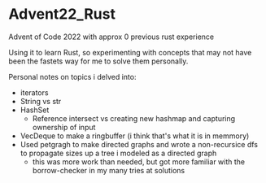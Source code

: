 # Advent22_Rust
Advent of Code 2022 with approx 0 previous rust experience

Using it to learn Rust, so experimenting with concepts that may not have been the fastets way for me to solve them personally.


Personal notes on topics i delved into:
- iterators
- String vs str
- HashSet
  - Reference intersect vs creating new hashmap and capturing ownership of input
- VecDeque to make a ringbuffer (i think that's what it is in memmory)
- Used petgragh to make directed graphs and wrote a non-recursice dfs to propagate sizes up a tree i modeled as a directed graph
  - this was more work than needed, but got more familiar with the borrow-checker in my many tries at solutions

